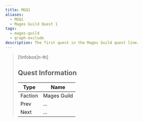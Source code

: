 ```yaml
---
title: MGQ1
aliases:
  - MGQ1
  - Mages Guild Quest 1
tags:
  - mages-guild
  - graph-exclude
description: The first quest in the Mages Guild quest line.
---
```

> [!infobox|n-th]
> 
> ## Quest Information
> 
> | Type | Name |
> | --- | --- |
> | Faction | Mages Guild |
> | Prev | ... |
> | Next | ... |
